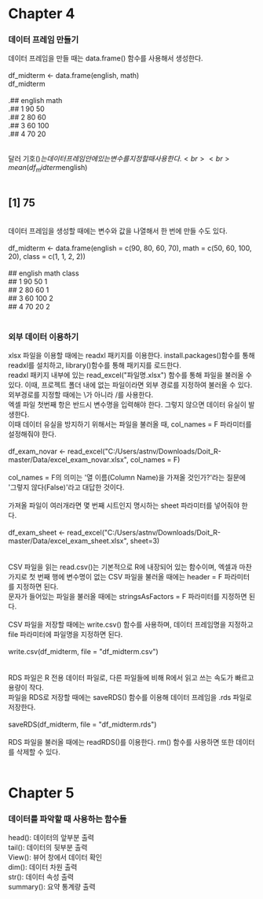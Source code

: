 # Chapter 4

### 데이터 프레임 만들기
데이터 프레임을 만들 때는 data.frame() 함수를 사용해서 생성한다.<br>
<br>
df_midterm <- data.frame(english, math)<br>
df_midterm<br>
<br>
.##     english   math<br>
.## 1      90      50<br>
.## 2      80      60<br>
.## 3      60     100<br>
.## 4      70      20<br>
<br>

달러 기호($)는 데이터 프레임 안에 있는 변수를 지정할 때 사용한다.<br>
<br>
mean(df_midterm$english)<br>
<br>
## [1] 75<br>
<br>
데이터 프레임을 생성할 때에는 변수와 값을 나열해서 한 번에 만들 수도 있다.<br>
<br>
df_midterm <- data.frame(english = c(90, 80, 60, 70), math = c(50, 60, 100, 20), class = c(1, 1, 2, 2))<br>
<br>
##    english   math    class<br>
## 1    90        50      1<br>
## 2    80        60      1<br>
## 3    60       100      2<br>
## 4    70        20      2<br>
<br>

### 외부 데이터 이용하기
xlsx 파일을 이용할 때에는 readxl 패키지를 이용한다. install.packages()함수를 통해 readxl를 설치하고, library()함수를 통해 패키지를 로드한다.<br>
readxl 패키지 내부에 있는 read_excel("파일명.xlsx") 함수를 통해 파일을 불러올 수 있다. 이때, 프로젝트 폴더 내에 없는 파일이라면 외부 경로를 지정하여 불러올 수 있다. 외부경로를 지정할 때에는 \가 아니라 /를 사용한다.<br>
엑셀 파일 첫번째 항은 반드시 변수명을 입력해야 한다. 그렇지 않으면 데이터 유실이 발생한다.<br>
이때 데이터 유실을 방지하기 위해서는 파일을 불러올 때, col_names = F 파라미터를 설정해줘야 한다.<br>
<br>
df_exam_novar <- read_excel("C:/Users/astnv/Downloads/Doit_R-master/Data/excel_exam_novar.xlsx", col_names = F)<br>
<br>
col_names = F의 의미는 '열 이름(Column Name)을 가져올 것인가?'라는 질문에 '그렇지 않다(False)'라고 대답한 것이다.<br>
<br>
가져올 파일이 여러개라면 몇 번째 시트인지 명시하는 sheet 파라미터를 넣어줘야 한다.<br>
<br>
df_exam_sheet <- read_excel("C:/Users/astnv/Downloads/Doit_R-master/Data/excel_exam_sheet.xlsx", sheet=3)<br>
<br>
<br>
CSV 파일을 읽는 read.csv()는 기본적으로 R에 내장되어 있는 함수이며, 엑셀과 마찬가지로 첫 번째 행에 변수명이 없는 CSV 파일을 불러올 때에는 header = F 파라미터를 지정하면 된다.<br>
문자가 들어있는 파일을 불러올 때에는 stringsAsFactors = F 파라미터를 지정하면 된다.<br>
<br>
CSV 파일을 저장할 때에는 write.csv() 함수를 사용하며, 데이터 프레임명을 지정하고 file 파라미터에 파일명을 지정하면 된다.<br>
<br>
write.csv(df_midterm, file = "df_midterm.csv")<br>
<br>
<br>
RDS 파일은 R 전용 데이터 파일로, 다른 파일들에 비해 R에서 읽고 쓰는 속도가 빠르고 용량이 작다.<br>
파일을 RDS로 저장할 때에는 saveRDS() 함수를 이용해 데이터 프레임을 .rds 파일로 저장한다.<br>
<br>
saveRDS(df_midterm, file = "df_midterm.rds")<br>
<br>
RDS 파일을 불러올 때에는 readRDS()를 이용한다. rm() 함수를 사용하면 또한 데이터를 삭제할 수 있다.<br>
<br>

# Chapter 5

### 데이터를 파악할 때 사용하는 함수들
head(): 데이터의 앞부분 출력<br>
tail(): 데이터의 뒷부분 출력<br>
View(): 뷰어 창에서 데이터 확인<br>
dim(): 데이터 차원 출력<br>
str(): 데이터 속성 출력<br>
summary(): 요약 통계량 출력<br>
